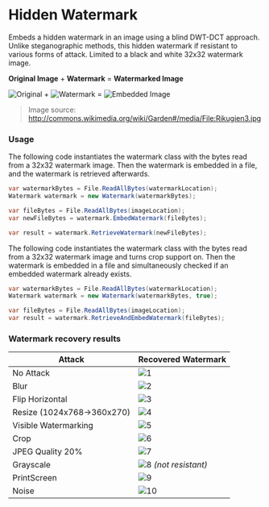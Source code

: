 # Hidden Watermark
Embeds a hidden watermark in an image using a blind DWT-DCT approach. 
Unlike steganographic methods, this hidden watermark if resistant to various forms of attack. Limited to a black and white 32x32 watermark image.

**Original Image** + **Watermark** = **Watermarked Image**

![Original](https://raw.githubusercontent.com/mcsyko/hiddenwatermark/master/Readme_Img/original.jpg) + ![Watermark](https://raw.githubusercontent.com/mcsyko/hiddenwatermark/master/Readme_Img/watermark.jpg) = ![Embedded Image](https://raw.githubusercontent.com/mcsyko/hiddenwatermark/master/Readme_Img/embeddedwatermark.jpg)

> Image source: http://commons.wikimedia.org/wiki/Garden#/media/File:Rikugien3.jpg

### Usage ###

The following code instantiates the watermark class with the bytes read from a 32x32 watermark image. Then the watermark is embedded in a file, and the watermark is retrieved afterwards. 

```C#
var watermarkBytes = File.ReadAllBytes(watermarkLocation);
Watermark watermark = new Watermark(watermarkBytes);

var fileBytes = File.ReadAllBytes(imageLocation);
var newFileBytes = watermark.EmbedWatermark(fileBytes);

var result = watermark.RetrieveWatermark(newFileBytes);
```

The following code instantiates the watermark class with the bytes read from a 32x32 watermark image and turns crop support on. Then the watermark is embedded in a file and simultaneously checked if an embedded watermark already exists. 

```C#
var watermarkBytes = File.ReadAllBytes(watermarkLocation);
Watermark watermark = new Watermark(watermarkBytes, true);

var fileBytes = File.ReadAllBytes(imageLocation);
var result = watermark.RetrieveAndEmbedWatermark(fileBytes);
```

### Watermark recovery results ###

Attack | Recovered Watermark
------------ | -------------
No Attack | ![1](https://raw.githubusercontent.com/mcsyko/hiddenwatermark/master/Readme_Img/1.jpg)
Blur | ![2](https://raw.githubusercontent.com/mcsyko/hiddenwatermark/master/Readme_Img/2.jpg)
Flip Horizontal | ![3](https://raw.githubusercontent.com/mcsyko/hiddenwatermark/master/Readme_Img/3.jpg)
Resize (1024x768->360x270) | ![4](https://raw.githubusercontent.com/mcsyko/hiddenwatermark/master/Readme_Img/4.jpg)
Visible Watermarking | ![5](https://raw.githubusercontent.com/mcsyko/hiddenwatermark/master/Readme_Img/5.jpg)
Crop | ![6](https://raw.githubusercontent.com/mcsyko/hiddenwatermark/master/Readme_Img/6.jpg)
JPEG Quality 20% | ![7](https://raw.githubusercontent.com/mcsyko/hiddenwatermark/master/Readme_Img/7.jpg)
Grayscale | ![8](https://raw.githubusercontent.com/mcsyko/hiddenwatermark/master/Readme_Img/8.jpg) *(not resistant)*
PrintScreen | ![9](https://raw.githubusercontent.com/mcsyko/hiddenwatermark/master/Readme_Img/9.jpg)
Noise | ![10](https://raw.githubusercontent.com/mcsyko/hiddenwatermark/master/Readme_Img/10.jpg)
